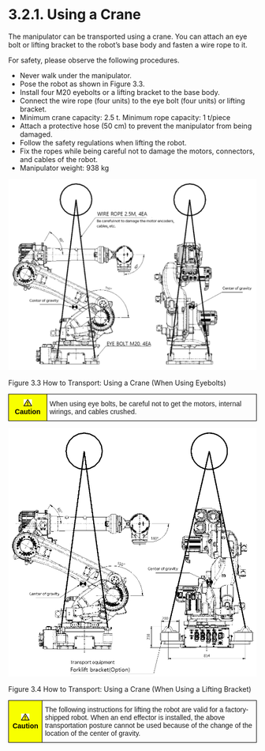 ﻿# 3.2.1. Using a Crane


The manipulator can be transported using a crane. You can attach an eye bolt or lifting bracket to the robot’s base body and fasten a wire rope to it.

For safety, please observe the following procedures.

*	Never walk under the manipulator.
*	Pose the robot as shown in Figure 3.3.
*	Install four M20 eyebolts or a lifting bracket to the base body.
*	Connect the wire rope (four units) to the eye bolt (four units) or lifting bracket.
*	Minimum crane capacity: 2.5 t. Minimum rope capacity: 1 t/piece
*	Attach a protective hose (50 cm) to prevent the manipulator from being damaged.
*	Follow the safety regulations when lifting the robot.
*	Fix the ropes while being careful not to damage the motors, connectors, and cables of the robot.
*	Manipulator weight: 938 kg


![](../../_assets/그림_3.3_운반방법_크레인이용.png)

Figure 3.3 How to Transport: Using a Crane (When Using Eyebolts)

<style type="text/css">
.tg  {border-collapse:collapse;border-spacing:0;}
.tg td{border-color:black;border-style:solid;border-width:1px;font-family:Arial, sans-serif;font-size:14px;
  overflow:hidden;padding:10px 5px;word-break:normal;}
.tg th{border-color:black;border-style:solid;border-width:1px;font-family:Arial, sans-serif;font-size:14px;
  font-weight:normal;overflow:hidden;padding:10px 5px;word-break:normal;}
.tg .tg-cly1{text-align:left;vertical-align:middle}
.tg .tg-b001{background-color:#f8ff00;color:#000000;font-weight:bold;text-align:center;vertical-align:middle}
</style>
<table class="tg">
<thead>
  <tr>
    <td class="tg-b001"><img src="../../_assets/작은주의표시.png"> Caution</td>
    <td class="tg-cly1">When using eye bolts, be careful not to get the motors, internal wirings, and cables crushed.</td>
  </tr>
</thead>
</table>


![](../../_assets/그림_3.4_운반방법_크레인이용.png)

Figure 3.4 How to Transport: Using a Crane (When Using a Lifting Bracket)

<style type="text/css">
.tg  {border-collapse:collapse;border-spacing:0;}
.tg td{border-color:black;border-style:solid;border-width:1px;font-family:Arial, sans-serif;font-size:14px;
  overflow:hidden;padding:10px 5px;word-break:normal;}
.tg th{border-color:black;border-style:solid;border-width:1px;font-family:Arial, sans-serif;font-size:14px;
  font-weight:normal;overflow:hidden;padding:10px 5px;word-break:normal;}
.tg .tg-cly1{text-align:left;vertical-align:middle}
.tg .tg-b001{background-color:#f8ff00;color:#000000;font-weight:bold;text-align:center;vertical-align:middle}
</style>
<table class="tg">
<thead>
  <tr>
    <td class="tg-b001"><img src="../../_assets/작은주의표시.png"> Caution</td>
    <td class="tg-cly1">The following instructions for lifting the robot are valid for a factory-shipped robot. When an end effector is installed, the above transportation posture cannot be used because of the change of the location of the center of gravity.</td>
  </tr>
</thead>
</table>

